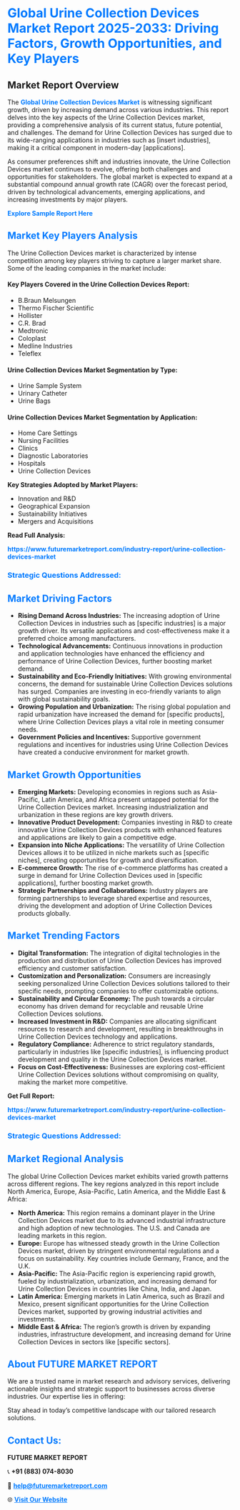 <h1 style="color: #007BFF;">Global Urine Collection Devices Market Report 2025-2033: Driving Factors, Growth Opportunities, and Key Players</h1>

<section id="overview">
<h2>Market Report Overview</h2>
<p>The <a href="https://www.futuremarketreport.com/industry-report/urine-collection-devices-market" style="color: #007BFF; text-decoration: none;"><strong>Global Urine Collection Devices Market</strong></a> is witnessing significant growth, driven by increasing demand across various industries. This report delves into the key aspects of the Urine Collection Devices market, providing a comprehensive analysis of its current status, future potential, and challenges. The demand for Urine Collection Devices has surged due to its wide-ranging applications in industries such as [insert industries], making it a critical component in modern-day [applications].</p>
<p>As consumer preferences shift and industries innovate, the Urine Collection Devices market continues to evolve, offering both challenges and opportunities for stakeholders. The global market is expected to expand at a substantial compound annual growth rate (CAGR) over the forecast period, driven by technological advancements, emerging applications, and increasing investments by major players.</p>
</section>

<section id="overview">
<p><a href="https://www.futuremarketreport.com/request-sample/reportId=125290" style="color: #007BFF; text-decoration: none;"><strong>Explore Sample Report Here</strong></a></p>
</section>

<section id="key-players">
<h2 style="color: #007BFF;">Market Key Players Analysis</h2>
<p>The Urine Collection Devices market is characterized by intense competition among key players striving to capture a larger market share. Some of the leading companies in the market include:</p>
<h4>Key Players Covered in the Urine Collection Devices Report:</h4>
<ul><li>B.Braun Melsungen</li><li>Thermo Fischer Scientific</li><li>Hollister</li><li>C.R. Brad</li><li>Medtronic</li><li>Coloplast</li><li>Medline Industries</li><li>Teleflex</li></ul>
<h4>Urine Collection Devices Market Segmentation by Type:</h4>
<ul><li>Urine Sample System</li><li>Urinary Catheter</li><li>Urine Bags</li></ul>

<h4>Urine Collection Devices Market Segmentation by Application:</h4>
<ul><li>Home Care Settings</li><li>Nursing Facilities</li><li>Clinics</li><li>Diagnostic Laboratories</li><li>Hospitals</li><li>Urine Collection Devices</li></ul>
<p><strong>Key Strategies Adopted by Market Players:</strong></p>
<ul>
<li>Innovation and R&D</li>
<li>Geographical Expansion</li>
<li>Sustainability Initiatives</li>
<li>Mergers and Acquisitions</li>
</ul>
</section>

<section>
<p><strong>Read Full Analysis: </strong></p><a href="https://www.futuremarketreport.com/industry-report/urine-collection-devices-market" style="color: #007BFF; text-decoration: none;"><strong>https://www.futuremarketreport.com/industry-report/urine-collection-devices-market</strong></a>
<h3 style="color: #007BFF;">Strategic Questions Addressed:</h3>
</section>

<section id="driving-factors">
<h2 style="color: #007BFF;">Market Driving Factors</h2>
<ul>
<li><strong>Rising Demand Across Industries:</strong> The increasing adoption of Urine Collection Devices in industries such as [specific industries] is a major growth driver. Its versatile applications and cost-effectiveness make it a preferred choice among manufacturers.</li>
<li><strong>Technological Advancements:</strong> Continuous innovations in production and application technologies have enhanced the efficiency and performance of Urine Collection Devices, further boosting market demand.</li>
<li><strong>Sustainability and Eco-Friendly Initiatives:</strong> With growing environmental concerns, the demand for sustainable Urine Collection Devices solutions has surged. Companies are investing in eco-friendly variants to align with global sustainability goals.</li>
<li><strong>Growing Population and Urbanization:</strong> The rising global population and rapid urbanization have increased the demand for [specific products], where Urine Collection Devices plays a vital role in meeting consumer needs.</li>
<li><strong>Government Policies and Incentives:</strong> Supportive government regulations and incentives for industries using Urine Collection Devices have created a conducive environment for market growth.</li>
</ul>
</section>

<section id="growth-opportunities">
<h2 style="color: #007BFF;">Market Growth Opportunities</h2>
<ul>
<li><strong>Emerging Markets:</strong> Developing economies in regions such as Asia-Pacific, Latin America, and Africa present untapped potential for the Urine Collection Devices market. Increasing industrialization and urbanization in these regions are key growth drivers.</li>
<li><strong>Innovative Product Development:</strong> Companies investing in R&D to create innovative Urine Collection Devices products with enhanced features and applications are likely to gain a competitive edge.</li>
<li><strong>Expansion into Niche Applications:</strong> The versatility of Urine Collection Devices allows it to be utilized in niche markets such as [specific niches], creating opportunities for growth and diversification.</li>
<li><strong>E-commerce Growth:</strong> The rise of e-commerce platforms has created a surge in demand for Urine Collection Devices used in [specific applications], further boosting market growth.</li>
<li><strong>Strategic Partnerships and Collaborations:</strong> Industry players are forming partnerships to leverage shared expertise and resources, driving the development and adoption of Urine Collection Devices products globally.</li>
</ul>
</section>

<section id="trending-factors">
<h2 style="color: #007BFF;">Market Trending Factors</h2>
<ul>
<li><strong>Digital Transformation:</strong> The integration of digital technologies in the production and distribution of Urine Collection Devices has improved efficiency and customer satisfaction.</li>
<li><strong>Customization and Personalization:</strong> Consumers are increasingly seeking personalized Urine Collection Devices solutions tailored to their specific needs, prompting companies to offer customizable options.</li>
<li><strong>Sustainability and Circular Economy:</strong> The push towards a circular economy has driven demand for recyclable and reusable Urine Collection Devices solutions.</li>
<li><strong>Increased Investment in R&D:</strong> Companies are allocating significant resources to research and development, resulting in breakthroughs in Urine Collection Devices technology and applications.</li>
<li><strong>Regulatory Compliance:</strong> Adherence to strict regulatory standards, particularly in industries like [specific industries], is influencing product development and quality in the Urine Collection Devices market.</li>
<li><strong>Focus on Cost-Effectiveness:</strong> Businesses are exploring cost-efficient Urine Collection Devices solutions without compromising on quality, making the market more competitive.</li>
</ul>
</section>

<section>
<p><strong>Get Full Report: </strong></p><a href="https://www.futuremarketreport.com/industry-report/urine-collection-devices-market" style="color: #007BFF; text-decoration: none;"><strong>https://www.futuremarketreport.com/industry-report/urine-collection-devices-market</strong></a>
<h3 style="color: #007BFF;">Strategic Questions Addressed:</h3>
</section>


<section id="regional-analysis">
<h2 style="color: #007BFF;">Market Regional Analysis</h2>
<p>The global Urine Collection Devices market exhibits varied growth patterns across different regions. The key regions analyzed in this report include North America, Europe, Asia-Pacific, Latin America, and the Middle East & Africa:</p>
<ul>
<li><strong>North America:</strong> This region remains a dominant player in the Urine Collection Devices market due to its advanced industrial infrastructure and high adoption of new technologies. The U.S. and Canada are leading markets in this region.</li>
<li><strong>Europe:</strong> Europe has witnessed steady growth in the Urine Collection Devices market, driven by stringent environmental regulations and a focus on sustainability. Key countries include Germany, France, and the U.K.</li>
<li><strong>Asia-Pacific:</strong> The Asia-Pacific region is experiencing rapid growth, fueled by industrialization, urbanization, and increasing demand for Urine Collection Devices in countries like China, India, and Japan.</li>
<li><strong>Latin America:</strong> Emerging markets in Latin America, such as Brazil and Mexico, present significant opportunities for the Urine Collection Devices market, supported by growing industrial activities and investments.</li>
<li><strong>Middle East & Africa:</strong> The region’s growth is driven by expanding industries, infrastructure development, and increasing demand for Urine Collection Devices in sectors like [specific sectors].</li>
</ul>
</section>

<footer>
<h2 style="color: #007BFF;">About FUTURE MARKET REPORT</h2>
<p>We are a trusted name in market research and advisory services, delivering actionable insights and strategic support to businesses across diverse industries. Our expertise lies in offering:</p>

<p>Stay ahead in today’s competitive landscape with our tailored research solutions.</p>

<h2 style="color: #007BFF;">Contact Us:</h2>
<p><strong>FUTURE MARKET REPORT</strong></p>
<p>📞 <strong>+91 (883) 074-8030</strong></p>
<p>📧 <strong><a href="mailto:help@futuremarketreport.com" style="color: #007BFF;">help@futuremarketreport.com</a></strong></p>
<p>🌐 <strong><a href="https://www.futuremarketreport.com/" style="color: #007BFF;">Visit Our Website</a></strong></p>
</footer>